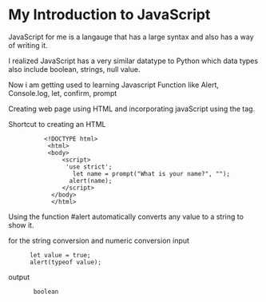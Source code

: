 # My Introduction to JavaScript

JavaScript for me is a langauge that has a large syntax and also has a way of writing it.

I realized JavaScript has a very similar datatype to Python which data types also include boolean, strings, null value.

Now i am getting used to learning Javascript Function like Alert, Console.log, let, confirm, prompt

Creating web page using HTML and incorporating javaScript using the <script></script> tag.

Shortcut to creating an HTML 
              
              
              <!DOCTYPE html>
               <html>
               <body>
                   <script>
                    'use strict';
                      let name = prompt("What is your name?", "");
                     alert(name);
                   </script>
                </body>
                </html>


Using the function #alert automatically converts any value to a string to show it.

for the string conversion and numeric conversion
 input
          
          let value = true;
          alert(typeof value);
 output      
  
           boolean
